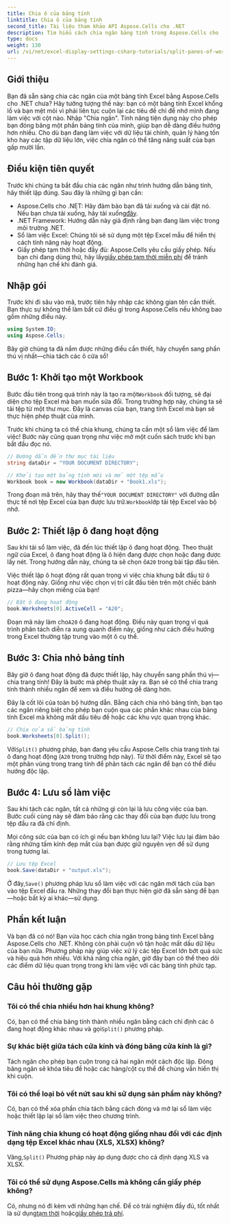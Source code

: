 ```yaml
---
title: Chia ô của bảng tính
linktitle: Chia ô của bảng tính
second_title: Tài liệu tham khảo API Aspose.Cells cho .NET
description: Tìm hiểu cách chia ngăn bảng tính trong Aspose.Cells cho .NET với hướng dẫn từng bước của chúng tôi. Cải thiện khả năng điều hướng tệp Excel với hướng dẫn dễ dàng này.
type: docs
weight: 130
url: /vi/net/excel-display-settings-csharp-tutorials/split-panes-of-worksheet/
---
```

## Giới thiệu

Bạn đã sẵn sàng chia các ngăn của một bảng tính Excel bằng Aspose.Cells cho .NET chưa? Hãy tưởng tượng thế này: bạn có một bảng tính Excel khổng lồ và bạn mệt mỏi vì phải liên tục cuộn lại các tiêu đề chỉ để nhớ mình đang làm việc với cột nào. Nhập "Chia ngăn". Tính năng tiện dụng này cho phép bạn đóng băng một phần bảng tính của mình, giúp bạn dễ dàng điều hướng hơn nhiều. Cho dù bạn đang làm việc với dữ liệu tài chính, quản lý hàng tồn kho hay các tập dữ liệu lớn, việc chia ngăn có thể tăng năng suất của bạn gấp mười lần. 

## Điều kiện tiên quyết

Trước khi chúng ta bắt đầu chia các ngăn như trình hướng dẫn bảng tính, hãy thiết lập đúng. Sau đây là những gì bạn cần:

-  Aspose.Cells cho .NET: Hãy đảm bảo bạn đã tải xuống và cài đặt nó. Nếu bạn chưa tải xuống, hãy tải xuống[đây](https://releases.aspose.com/cells/net/).
- .NET Framework: Hướng dẫn này giả định rằng bạn đang làm việc trong môi trường .NET.
- Sổ làm việc Excel: Chúng tôi sẽ sử dụng một tệp Excel mẫu để hiển thị cách tính năng này hoạt động.
-  Giấy phép tạm thời hoặc đầy đủ: Aspose.Cells yêu cầu giấy phép. Nếu bạn chỉ đang dùng thử, hãy lấy[giấy phép tạm thời miễn phí](https://purchase.aspose.com/temporary-license/) để tránh những hạn chế khi đánh giá.

## Nhập gói

Trước khi đi sâu vào mã, trước tiên hãy nhập các không gian tên cần thiết. Bạn thực sự không thể làm bất cứ điều gì trong Aspose.Cells nếu không bao gồm những điều này.

```csharp
using System.IO;
using Aspose.Cells;
```

Bây giờ chúng ta đã nắm được những điều cần thiết, hãy chuyển sang phần thú vị nhất—chia tách các ô cửa sổ!

## Bước 1: Khởi tạo một Workbook

 Bước đầu tiên trong quá trình này là tạo ra một`Workbook` đối tượng, sẽ đại diện cho tệp Excel mà bạn muốn sửa đổi. Trong trường hợp này, chúng ta sẽ tải tệp từ một thư mục. Đây là canvas của bạn, trang tính Excel mà bạn sẽ thực hiện phép thuật của mình.

Trước khi chúng ta có thể chia khung, chúng ta cần một sổ làm việc để làm việc! Bước này cũng quan trọng như việc mở một cuốn sách trước khi bạn bắt đầu đọc nó.

```csharp
// Đường dẫn đến thư mục tài liệu
string dataDir = "YOUR DOCUMENT DIRECTORY";

// Khởi tạo một bảng tính mới và mở một tệp mẫu
Workbook book = new Workbook(dataDir + "Book1.xls");
```

 Trong đoạn mã trên, hãy thay thế`"YOUR DOCUMENT DIRECTORY"` với đường dẫn thực tế nơi tệp Excel của bạn được lưu trữ.`Workbook`lớp tải tệp Excel vào bộ nhớ.

## Bước 2: Thiết lập ô đang hoạt động

 Sau khi tải sổ làm việc, đã đến lúc thiết lập ô đang hoạt động. Theo thuật ngữ của Excel, ô đang hoạt động là ô hiện đang được chọn hoặc đang được lấy nét. Trong hướng dẫn này, chúng ta sẽ chọn ô`A20` trong bài tập đầu tiên.

Việc thiết lập ô hoạt động rất quan trọng vì việc chia khung bắt đầu từ ô hoạt động này. Giống như việc chọn vị trí cắt đầu tiên trên một chiếc bánh pizza—hãy chọn miếng của bạn!

```csharp
// Đặt ô đang hoạt động
book.Worksheets[0].ActiveCell = "A20";
```

 Đoạn mã này làm cho`A20` ô đang hoạt động. Điều này quan trọng vì quá trình phân tách diễn ra xung quanh điểm này, giống như cách điều hướng trong Excel thường tập trung vào một ô cụ thể.

## Bước 3: Chia nhỏ bảng tính

Bây giờ ô đang hoạt động đã được thiết lập, hãy chuyển sang phần thú vị—chia trang tính! Đây là bước mà phép thuật xảy ra. Bạn sẽ có thể chia trang tính thành nhiều ngăn để xem và điều hướng dễ dàng hơn.

Đây là cốt lõi của toàn bộ hướng dẫn. Bằng cách chia nhỏ bảng tính, bạn tạo các ngăn riêng biệt cho phép bạn cuộn qua các phần khác nhau của bảng tính Excel mà không mất dấu tiêu đề hoặc các khu vực quan trọng khác.

```csharp
// Chia cửa sổ bảng tính
book.Worksheets[0].Split();
```

 Với`Split()` phương pháp, bạn đang yêu cầu Aspose.Cells chia trang tính tại ô đang hoạt động (`A20` trong trường hợp này). Từ thời điểm này, Excel sẽ tạo một phân vùng trong trang tính để phân tách các ngăn để bạn có thể điều hướng độc lập.

## Bước 4: Lưu sổ làm việc

Sau khi tách các ngăn, tất cả những gì còn lại là lưu công việc của bạn. Bước cuối cùng này sẽ đảm bảo rằng các thay đổi của bạn được lưu trong tệp đầu ra đã chỉ định.

Mọi công sức của bạn có ích gì nếu bạn không lưu lại? Việc lưu lại đảm bảo rằng những tấm kính đẹp mắt của bạn được giữ nguyên vẹn để sử dụng trong tương lai.

```csharp
// Lưu tệp Excel
book.Save(dataDir + "output.xls");
```

 Ở đây,`Save()` phương pháp lưu sổ làm việc với các ngăn mới tách của bạn vào tệp Excel đầu ra. Những thay đổi bạn thực hiện giờ đã sẵn sàng để bạn—hoặc bất kỳ ai khác—sử dụng.

## Phần kết luận

Và bạn đã có nó! Bạn vừa học cách chia ngăn trong bảng tính Excel bằng Aspose.Cells cho .NET. Không còn phải cuộn vô tận hoặc mất dấu dữ liệu của bạn nữa. Phương pháp này giúp việc xử lý các tệp Excel lớn bớt quá sức và hiệu quả hơn nhiều. Với khả năng chia ngăn, giờ đây bạn có thể theo dõi các điểm dữ liệu quan trọng trong khi làm việc với các bảng tính phức tạp.

## Câu hỏi thường gặp

### Tôi có thể chia nhiều hơn hai khung không?  
 Có, bạn có thể chia bảng tính thành nhiều ngăn bằng cách chỉ định các ô đang hoạt động khác nhau và gọi`Split()` phương pháp.

### Sự khác biệt giữa tách cửa kính và đóng băng cửa kính là gì?  
Tách ngăn cho phép bạn cuộn trong cả hai ngăn một cách độc lập. Đóng băng ngăn sẽ khóa tiêu đề hoặc các hàng/cột cụ thể để chúng vẫn hiển thị khi cuộn.

### Tôi có thể loại bỏ vết nứt sau khi sử dụng sản phẩm này không?  
Có, bạn có thể xóa phần chia tách bằng cách đóng và mở lại sổ làm việc hoặc thiết lập lại sổ làm việc theo chương trình.

### Tính năng chia khung có hoạt động giống nhau đối với các định dạng tệp Excel khác nhau (XLS, XLSX) không?  
 Vâng,`Split()` Phương pháp này áp dụng được cho cả định dạng XLS và XLSX.

### Tôi có thể sử dụng Aspose.Cells mà không cần giấy phép không?  
 Có, nhưng nó đi kèm với những hạn chế. Để có trải nghiệm đầy đủ, tốt nhất là sử dụng[tạm thời](https://purchase.aspose.com/temporary-license/) hoặc[giấy phép trả phí](https://purchase.aspose.com/buy).